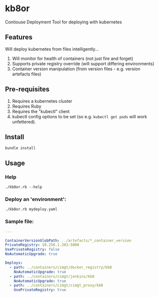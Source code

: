 # kb8or
Contiouse Deployment Tool for deploying with kubernetes

## Features
Will deploy kubernetes from files intelligently...

1. Will monitor for health of containers (not just fire and forget)
2. Supports private registry override (will support differing environments)
3. Container version manipulation (from version files - e.g. version artefacts files) 

## Pre-requisites
1. Requires a kubernetes cluster
2. Requires Ruby
3. Requires the "kubectl" client
4. kubectl config options to be set (so e.g. `kubectl get pods` will work unfettered).

## Install
`bundle install`

## Usage
### Help
`./kb8or.rb --help`

### Deploy an 'environment':
`./kb8or.rb mydeploy.yaml`

### Sample file:
```yaml
---

ContainerVersionGlobPath: ../artefacts/*_container_version
PrivateRegistry: 10.250.1.203:5000
UsePrivateRegistry: false
NoAutomaticUpgrade: true

Deploys:
  - path: ../containers/cimgt/docker_registry/kb8
    NoAutomaticUpgrade: true
  - path: ../containers/cimgt/jenkins/kb8
    NoAutomaticUpgrade: true
  - path: ../containers/cimgt/cimgt_proxy/kb8
    UsePrivateRegistry: true
```
